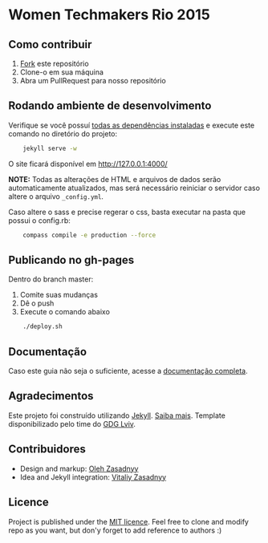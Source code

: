 # Women Techmakers Rio 2015

## Como contribuir

1. [Fork](https://github.com/wtmrio/2015/fork) este repositório
2. Clone-o em sua máquina
3. Abra um PullRequest para nosso repositório

## Rodando ambiente de desenvolvimento

Verifique se você possuí [todas as dependências instaladas](http://jekyllrb.com/docs/installation/) e execute este comando no diretório do projeto:

```bash
    jekyll serve -w
```
O site ficará disponível em http://127.0.0.1:4000/

**NOTE:** Todas as alterações de HTML e arquivos de dados serão automaticamente atualizados, mas será necessário reiniciar o servidor caso altere o arquivo ```_config.yml```.

Caso altere o sass e precise regerar o css, basta executar na pasta que possui o config.rb:

```bash
    compass compile -e production --force
```

## Publicando no gh-pages

Dentro do branch master:

1. Comite suas mudanças
2. Dê o push
3. Execute o comando abaixo

```bash
    ./deploy.sh
```

## Documentação

Caso este guia não seja o suficiente, acesse a [documentação completa](https://github.com/gdg-x/zeppelin/wiki).

## Agradecimentos

Este projeto foi construído utilizando [Jekyll](http://jekyllrb.com/). [Saiba mais](http://jekyllrb.com/).
Template disponibilizado pelo time do [GDG Lviv](http://lviv.gdg.org.ua/).

## Contribuidores

* Design and markup: [Oleh Zasadnyy](https://github.com/ozasadnyy)
* Idea and Jekyll integration: [Vitaliy Zasadnyy](https://github.com/zasadnyy)

## Licence

Project is published under the [MIT licence](https://github.com/gdg-x/zeppelin/blob/master/LICENSE.txt). Feel free to clone and modify repo as you want, but don'y forget to add reference to authors :)


